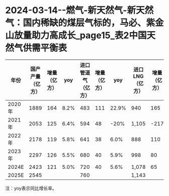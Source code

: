 # 2024-03-14--燃气-新天然气-新天然气：国内稀缺的煤层气标的，马必、紫金山放量助力高成长_page15_表2中国天然气供需平衡表

| 年份 | 国产产量（亿方） | 增量（亿方） | yoy | 进口管道气（亿方） | 增量（亿方） | yoy | 进口LNG（亿方） | 增量（亿方） | yoy |
| --- | --- | --- | --- | --- | --- | --- | --- | --- | --- |
| 2020年 | 1889 | 164 | 8.2% | 483 | 111 | 22.9% | 940 | 165 | 18% |
| 2021年 | 2053 | 125 | 6.4% | 594 | 48 | -20% | 1,105 | -217 | -20% |
| 2022年 | 2178 | 119 | 5.8% | 641 | 38 | 6.0% | 888 | 110 | 12% |
| 2023年 | 2297 | 126 | 5.5% | 680 | 40 | 5.9% | 998 | 80 | 8% |
| 2024E | 2423 | 121 | 5.0% | 720 | 40 | 5.6% | 1,078 | 65 | 6% |
| 2025E | 2545 |   |    | 760 |   |     | 1,143 |   |      |

注：yoy表示同比增长率。